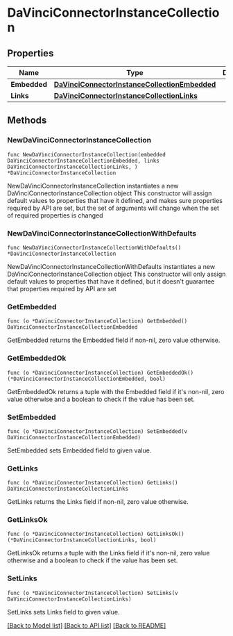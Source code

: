 # DaVinciConnectorInstanceCollection

## Properties

Name | Type | Description | Notes
------------ | ------------- | ------------- | -------------
**Embedded** | [**DaVinciConnectorInstanceCollectionEmbedded**](DaVinciConnectorInstanceCollectionEmbedded.md) |  | 
**Links** | [**DaVinciConnectorInstanceCollectionLinks**](DaVinciConnectorInstanceCollectionLinks.md) |  | 

## Methods

### NewDaVinciConnectorInstanceCollection

`func NewDaVinciConnectorInstanceCollection(embedded DaVinciConnectorInstanceCollectionEmbedded, links DaVinciConnectorInstanceCollectionLinks, ) *DaVinciConnectorInstanceCollection`

NewDaVinciConnectorInstanceCollection instantiates a new DaVinciConnectorInstanceCollection object
This constructor will assign default values to properties that have it defined,
and makes sure properties required by API are set, but the set of arguments
will change when the set of required properties is changed

### NewDaVinciConnectorInstanceCollectionWithDefaults

`func NewDaVinciConnectorInstanceCollectionWithDefaults() *DaVinciConnectorInstanceCollection`

NewDaVinciConnectorInstanceCollectionWithDefaults instantiates a new DaVinciConnectorInstanceCollection object
This constructor will only assign default values to properties that have it defined,
but it doesn't guarantee that properties required by API are set

### GetEmbedded

`func (o *DaVinciConnectorInstanceCollection) GetEmbedded() DaVinciConnectorInstanceCollectionEmbedded`

GetEmbedded returns the Embedded field if non-nil, zero value otherwise.

### GetEmbeddedOk

`func (o *DaVinciConnectorInstanceCollection) GetEmbeddedOk() (*DaVinciConnectorInstanceCollectionEmbedded, bool)`

GetEmbeddedOk returns a tuple with the Embedded field if it's non-nil, zero value otherwise
and a boolean to check if the value has been set.

### SetEmbedded

`func (o *DaVinciConnectorInstanceCollection) SetEmbedded(v DaVinciConnectorInstanceCollectionEmbedded)`

SetEmbedded sets Embedded field to given value.


### GetLinks

`func (o *DaVinciConnectorInstanceCollection) GetLinks() DaVinciConnectorInstanceCollectionLinks`

GetLinks returns the Links field if non-nil, zero value otherwise.

### GetLinksOk

`func (o *DaVinciConnectorInstanceCollection) GetLinksOk() (*DaVinciConnectorInstanceCollectionLinks, bool)`

GetLinksOk returns a tuple with the Links field if it's non-nil, zero value otherwise
and a boolean to check if the value has been set.

### SetLinks

`func (o *DaVinciConnectorInstanceCollection) SetLinks(v DaVinciConnectorInstanceCollectionLinks)`

SetLinks sets Links field to given value.



[[Back to Model list]](../README.md#documentation-for-models) [[Back to API list]](../README.md#documentation-for-api-endpoints) [[Back to README]](../README.md)


